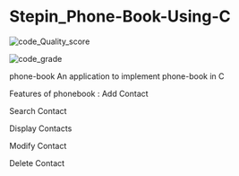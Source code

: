 # Stepin_Phone-Book-Using-C

![code_Quality_score](https://www.code-inspector.com/project/27812/score/svg)



![code_grade](https://www.code-inspector.com/project/27812/status/svg)



phone-book
An application to implement phone-book in C

Features of phonebook :
Add Contact

Search Contact

Display Contacts

Modify Contact

Delete Contact 





